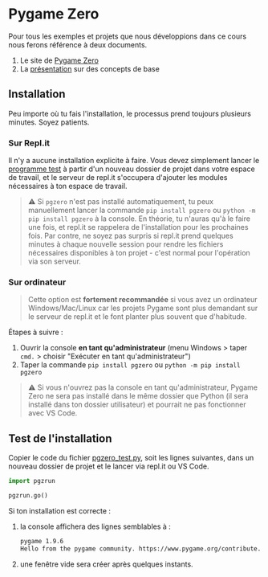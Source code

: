 # Pygame Zero

Pour tous les exemples et projets que nous développions dans ce cours nous ferons référence à deux documents.

1. Le site de [Pygame Zero](https://pgzero-french.readthedocs.io/fr/latest/index.html)
2. La [présentation](https://docs.google.com/presentation/d/10Gv1qQwPNnl53i2rwbcGB4s1hFUnhd0nQ4N8QVpZQWU/view) sur des concepts de base

## Installation

Peu importe où tu fais l'installation, le processus prend toujours plusieurs minutes. Soyez patients.

### Sur Repl.it

Il n'y a aucune installation explicite à faire. Vous devez simplement lancer le [programme test](pgzero_test.py) à partir d'un nouveau dossier de projet dans votre espace de travail, et le serveur de repl.it s'occupera d'ajouter les modules nécessaires à ton espace de travail.

> ⚠ Si `pgzero` n'est pas installé automatiquement, tu peux manuellement lancer la commande `pip install pgzero` ou `python -m pip install pgzero` à la console. En théorie, tu n'auras qu'à le faire une fois, et repl.it se rappelera de l'installation pour les prochaines fois. Par contre, ne soyez pas surpris si repl.it prend quelques minutes à chaque nouvelle session pour rendre les fichiers nécessaires disponibles à ton projet - c'est normal pour l'opération via son serveur.

### Sur ordinateur

> Cette option est **fortement recommandée** si vous avez un ordinateur Windows/Mac/Linux car les projets Pygame sont plus demandant sur le serveur de repl.it et le font planter plus souvent que d'habitude.

Étapes à suivre :

1. Ouvrir la console **en tant qu'administrateur** (menu Windows > taper `cmd.` > choisir "Exécuter en tant qu'administrateur")
2. Taper la commande `pip install pgzero` ou `python -m pip install pgzero`

> ⚠ Si vous n'ouvrez pas la console en tant qu'administrateur, Pygame Zero ne sera pas installé dans le même dossier que Python (il sera installé dans ton dossier utilisateur) et pourrait ne pas fonctionner avec VS Code.

## Test de l'installation

Copier le code du fichier [pgzero_test.py](pgzero_test.py), soit les lignes suivantes, dans un nouveau dossier de projet et le lancer via repl.it ou VS Code.

```python
import pgzrun

pgzrun.go()
```

Si ton installation est correcte :

1. la console affichera des lignes semblables à :
    ```bash
    pygame 1.9.6
    Hello from the pygame community. https://www.pygame.org/contribute.html
    ```
2. une fenêtre vide sera créer après quelques instants.
